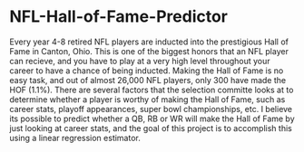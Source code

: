 # NFL-Hall-of-Fame-Predictor
Every year 4-8 retired NFL players are inducted into the prestigious Hall of Fame in Canton, Ohio. This is one of the biggest honors that an NFL player can recieve, and you have to play at a very high level throughout your career to have a chance of being inducted. Making the Hall of Fame is no easy task, and out of almost 26,000 NFL players, only 300 have made the HOF (1.1%). There are several factors that the selection committe looks at to determine whether a player is worthy of making the Hall of Fame, such as career stats, playoff appearances, super bowl championships, etc. I believe its possible to predict whether a QB, RB or WR will make the Hall of Fame by just looking at career stats, and the goal of this project is to accomplish this using a linear regression estimator.

